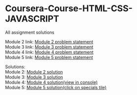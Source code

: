 # Coursera-Course-HTML-CSS-JAVASCRIPT
 All assignment solutions
 
 Module 2 link: <a href ="https://github.com/jhu-ep-coursera/fullstack-course4/blob/master/assignments/assignment2/Assignment-2.md"> Module 2 problem statement </a><br />
 Module 3 link: <a href ="https://github.com/jhu-ep-coursera/fullstack-course4/blob/master/assignments/assignment3/Assignment-3.md"> Module 3 problem statement </a><br />
 Module 4 link: <a href ="https://github.com/jhu-ep-coursera/fullstack-course4/blob/master/assignments/assignment4/Assignment-4.md"> Module 4 problem statement </a><br />
 Module 5 link: <a href ="https://github.com/jhu-ep-coursera/fullstack-course4/blob/master/assignments/assignment5/Assignment-5.md"> Module 5 problem statement </a><br />
 
 Solutions: <br />
 Module 2: <a href ="https://drishh207.github.io/coursera-course-HTML/module2-solution/">Module 2 solution </a><br />
 Module 3: <a href ="https://drishh207.github.io/coursera-course-HTML/module3-solution/">Module 3 solution </a><br />
 Module 4: <a href ="https://drishh207.github.io/coursera-course-HTML/module4-solution/">Module 4 solution(view in console) </a> <br />
 Module 5: <a href ="https://drishh207.github.io/coursera-course-HTML/module5-solution/">Module 5 solution(click on specials tile)</a><br />
